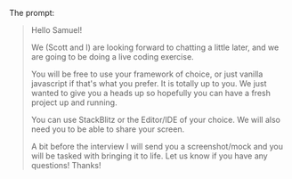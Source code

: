 The prompt:
> Hello Samuel!
>
> We (Scott and I) are looking forward to chatting a little later, and we are going to be doing a live coding exercise. 
> 
> You will be free to use your framework of choice, or just vanilla javascript if that's what you prefer. It is totally up to you. We just wanted to give you a heads up so hopefully you can have a fresh project up and running. 
> 
> You can use StackBlitz or the Editor/IDE of your choice.  We will also need you to be able to share your screen. 
> 
> A bit before the interview I will send you a screenshot/mock and you will be tasked with bringing it to life.  Let us know if you have any questions!  Thanks!